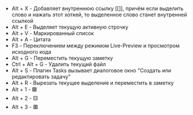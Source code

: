 - Alt + X - Добавляет внутреннюю ссылку [[]], причём если выделить слово и нажать этот хоткей, то выделенное слово станет внутренней ссылкой 
- Alt + E - Выделяет текущую активную строчку
- Alt + V - Маркированный список
- Alt + A - Цитата
- F3 - Переключением между режимом Live-Preview и просмотром исходного кода
- Alt + G - Переместить текущую заметку
- Ctrl + Alt + G - Удалить текущий файл
- Alt + S - Плагин Tasks вызывает диалоговое окно "Создать или редактировать задачу"
- Alt + R - Вырезать текущее выделение и переместить в заметку
- Alt + 1 - 🟩 
- Alt + 2 - 🟨 
- Alt + 3 - 🟥 


